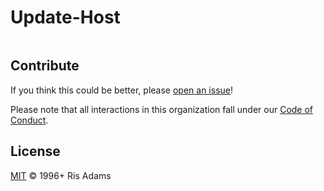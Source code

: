 # Update-Host

```sh

```

## Contribute

If you think this could be better, please [open an issue](https://github.com/risadams/update-host/issues/new)!

Please note that all interactions in this organization fall under our [Code of Conduct](CODE_OF_CONDUCT.md).

## License

[MIT](LICENSE) © 1996+ Ris Adams
